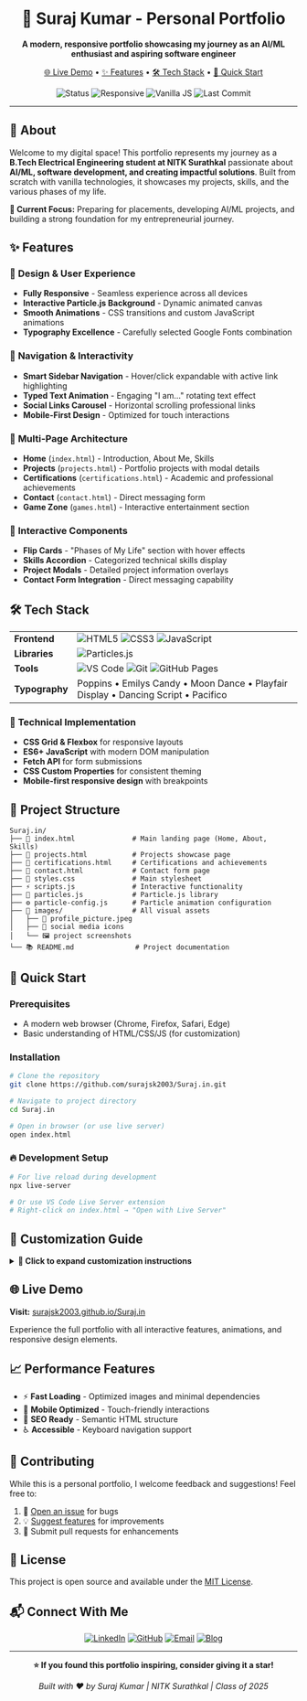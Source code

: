 <div align="center">
  <h1>🚀 Suraj Kumar - Personal Portfolio</h1>
  
  <p>
    <strong>A modern, responsive portfolio showcasing my journey as an AI/ML enthusiast and aspiring software engineer</strong>
  </p>
  
  <p>
    <a href="https://surajsk2003.github.io/Suraj.in/">🌐 Live Demo</a> •
    <a href="#features">✨ Features</a> •
    <a href="#tech-stack">🛠️ Tech Stack</a> •
    <a href="#quick-start">🚀 Quick Start</a>
  </p>
  
  <img src="https://img.shields.io/badge/status-live-brightgreen" alt="Status">
  <img src="https://img.shields.io/badge/responsive-yes-blue" alt="Responsive">
  <img src="https://img.shields.io/badge/vanilla-js-yellow" alt="Vanilla JS">
  <img src="https://img.shields.io/github/last-commit/surajsk2003/Suraj.in" alt="Last Commit">
</div>

---

## 🌟 About

Welcome to my digital space! This portfolio represents my journey as a **B.Tech Electrical Engineering student at NITK Surathkal** passionate about **AI/ML, software development, and creating impactful solutions**. Built from scratch with vanilla technologies, it showcases my projects, skills, and the various phases of my life.

**🎯 Current Focus:** Preparing for placements, developing AI/ML projects, and building a strong foundation for my entrepreneurial journey.

## ✨ Features

### 🎨 **Design & User Experience**
- **Fully Responsive** - Seamless experience across all devices
- **Interactive Particle.js Background** - Dynamic animated canvas
- **Smooth Animations** - CSS transitions and custom JavaScript animations
- **Typography Excellence** - Carefully selected Google Fonts combination

### 🧭 **Navigation & Interactivity**
- **Smart Sidebar Navigation** - Hover/click expandable with active link highlighting
- **Typed Text Animation** - Engaging "I am..." rotating text effect
- **Social Links Carousel** - Horizontal scrolling professional links
- **Mobile-First Design** - Optimized for touch interactions

### 📱 **Multi-Page Architecture**
- **Home** (`index.html`) - Introduction, About Me, Skills
- **Projects** (`projects.html`) - Portfolio projects with modal details
- **Certifications** (`certifications.html`) - Academic and professional achievements
- **Contact** (`contact.html`) - Direct messaging form
- **Game Zone** (`games.html`) - Interactive entertainment section

### 🎯 **Interactive Components**
- **Flip Cards** - "Phases of My Life" section with hover effects
- **Skills Accordion** - Categorized technical skills display
- **Project Modals** - Detailed project information overlays
- **Contact Form Integration** - Direct messaging capability

## 🛠️ Tech Stack

<table>
<tr>
<td><strong>Frontend</strong></td>
<td>
  <img src="https://img.shields.io/badge/HTML5-E34F26?style=flat&logo=html5&logoColor=white" alt="HTML5">
  <img src="https://img.shields.io/badge/CSS3-1572B6?style=flat&logo=css3&logoColor=white" alt="CSS3">
  <img src="https://img.shields.io/badge/JavaScript-F7DF1E?style=flat&logo=javascript&logoColor=black" alt="JavaScript">
</td>
</tr>
<tr>
<td><strong>Libraries</strong></td>
<td>
  <img src="https://img.shields.io/badge/Particles.js-000000?style=flat&logo=javascript&logoColor=white" alt="Particles.js">
</td>
</tr>
<tr>
<td><strong>Tools</strong></td>
<td>
  <img src="https://img.shields.io/badge/VS_Code-007ACC?style=flat&logo=visual-studio-code&logoColor=white" alt="VS Code">
  <img src="https://img.shields.io/badge/Git-F05032?style=flat&logo=git&logoColor=white" alt="Git">
  <img src="https://img.shields.io/badge/GitHub_Pages-222222?style=flat&logo=github&logoColor=white" alt="GitHub Pages">
</td>
</tr>
<tr>
<td><strong>Typography</strong></td>
<td>Poppins • Emilys Candy • Moon Dance • Playfair Display • Dancing Script • Pacifico</td>
</tr>
</table>

### 🔧 **Technical Implementation**
- **CSS Grid & Flexbox** for responsive layouts
- **ES6+ JavaScript** with modern DOM manipulation
- **Fetch API** for form submissions
- **CSS Custom Properties** for consistent theming
- **Mobile-first responsive design** with breakpoints

## 📁 Project Structure

```
Suraj.in/
├── 📄 index.html              # Main landing page (Home, About, Skills)
├── 📄 projects.html           # Projects showcase page
├── 📄 certifications.html     # Certifications and achievements
├── 📄 contact.html            # Contact form page
├── 🎨 styles.css              # Main stylesheet
├── ⚡ scripts.js              # Interactive functionality
├── 🌟 particles.js            # Particle.js library
├── ⚙️ particle-config.js      # Particle animation configuration
├── 📁 images/                 # All visual assets
│   ├── 👤 profile_picture.jpeg
│   ├── 🔗 social media icons
│   └── 🖼️ project screenshots
└── 📚 README.md               # Project documentation
```

## 🚀 Quick Start

### Prerequisites
- A modern web browser (Chrome, Firefox, Safari, Edge)
- Basic understanding of HTML/CSS/JS (for customization)

### Installation

```bash
# Clone the repository
git clone https://github.com/surajsk2003/Suraj.in.git

# Navigate to project directory
cd Suraj.in

# Open in browser (or use live server)
open index.html
```

### 🔥 Development Setup

```bash
# For live reload during development
npx live-server

# Or use VS Code Live Server extension
# Right-click on index.html → "Open with Live Server"
```

## 🎨 Customization Guide

<details>
<summary><strong>🔧 Click to expand customization instructions</strong></summary>

### Personal Information
1. **Profile**: Replace `images/profile_picture.jpeg` with your photo
2. **Content**: Update bio and "Phases of My Life" in `index.html`
3. **Skills**: Modify skill categories and items in the Skills section

### Projects & Certifications
1. **Projects**: Edit `projects.html` and update `data-*` attributes for modals
2. **Images**: Add project screenshots to `images/` folder
3. **Certifications**: Update `certifications.html` with your achievements

### Contact & Links
1. **Form**: Update form `action` attribute in `contact.html` (Formspree recommended)
2. **Social Links**: Modify links in sidebar and carousel sections
3. **Resume**: Update resume link in navigation

### Styling & Branding
1. **Colors**: Adjust CSS custom properties in `styles.css`
2. **Typography**: Modify font imports and font-family declarations
3. **Animations**: Customize typing animation array in `scripts.js`

</details>

## 🌐 Live Demo

**Visit:** [surajsk2003.github.io/Suraj.in](https://surajsk2003.github.io/Suraj.in/)

Experience the full portfolio with all interactive features, animations, and responsive design elements.

## 📈 Performance Features

- ⚡ **Fast Loading** - Optimized images and minimal dependencies
- 📱 **Mobile Optimized** - Touch-friendly interactions
- 🎯 **SEO Ready** - Semantic HTML structure
- ♿ **Accessible** - Keyboard navigation support

## 🤝 Contributing

While this is a personal portfolio, I welcome feedback and suggestions! Feel free to:

1. 🐛 [Open an issue](https://github.com/surajsk2003/Suraj.in/issues) for bugs
2. 💡 [Suggest features](https://github.com/surajsk2003/Suraj.in/issues) for improvements
3. 🔧 Submit pull requests for enhancements

## 📝 License

This project is open source and available under the [MIT License](LICENSE).

## 📬 Connect With Me

<div align="center">
  
[![LinkedIn](https://img.shields.io/badge/LinkedIn-0077B5?style=for-the-badge&logo=linkedin&logoColor=white)](https://www.linkedin.com/in/suraj-singh-96b45220a/)
[![GitHub](https://img.shields.io/badge/GitHub-100000?style=for-the-badge&logo=github&logoColor=white)](https://github.com/surajsk2003)
[![Email](https://img.shields.io/badge/Email-D14836?style=for-the-badge&logo=gmail&logoColor=white)](mailto:surajkumarsksk2000@gmail.com)
[![Blog](https://img.shields.io/badge/Blog-000000?style=for-the-badge&logo=vercel&logoColor=white)](https://my-blog-lemon-mu-45.vercel.app/)

</div>

---

<div align="center">
  <p><strong>⭐ If you found this portfolio inspiring, consider giving it a star!</strong></p>
  <p><em>Built with ❤️ by Suraj Kumar | NITK Surathkal | Class of 2025</em></p>
</div>